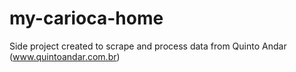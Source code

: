 # my-carioca-home
Side project created to scrape and process data from Quinto Andar (www.quintoandar.com.br)
